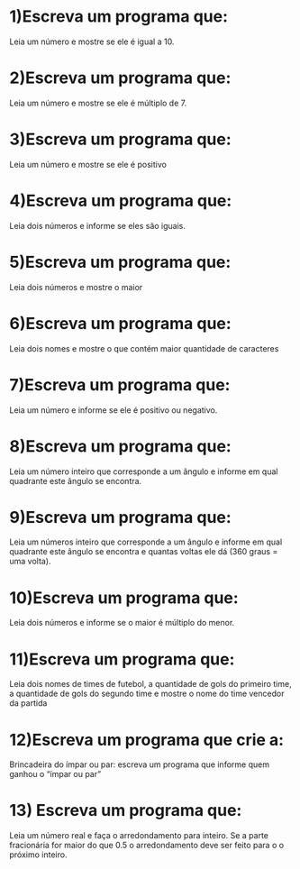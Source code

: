 # 1)Escreva um programa que:
Leia um número e mostre se ele é igual a 10.
# 2)Escreva um programa que:
Leia um número e mostre se ele é múltiplo de 7.
# 3)Escreva um programa que:
Leia um número e mostre se ele é positivo
# 4)Escreva um programa que:
Leia dois números e informe se eles são iguais.

# 5)Escreva um programa que:
Leia dois números e mostre o maior

# 6)Escreva um programa que:
Leia dois nomes e mostre o que contém maior quantidade de caracteres

# 7)Escreva um programa que:
Leia um número e informe se ele é positivo ou negativo.

# 8)Escreva um programa que:
Leia um número inteiro que corresponde
a um ângulo e informe em qual quadrante este ângulo se encontra.

# 9)Escreva um programa que:
Leia um números inteiro que corresponde
a um ângulo e informe em qual quadrante este ângulo se encontra
e quantas voltas ele dá (360 graus = uma volta).

# 10)Escreva um programa que:
Leia dois números e informe se o maior é múltiplo do menor.

# 11)Escreva um programa que:
Leia dois nomes de times de futebol, a
quantidade de gols do primeiro time, a quantidade de gols do
segundo time e mostre o nome do time vencedor da partida

# 12)Escreva um programa que crie a:
Brincadeira do ímpar ou par: escreva um programa que informe quem ganhou o “ímpar ou par”

# 13) Escreva um programa que:
Leia um número real e faça o
arredondamento para inteiro. Se a parte fracionária for maior do que
0.5 o arredondamento deve ser feito para o o próximo inteiro. 
